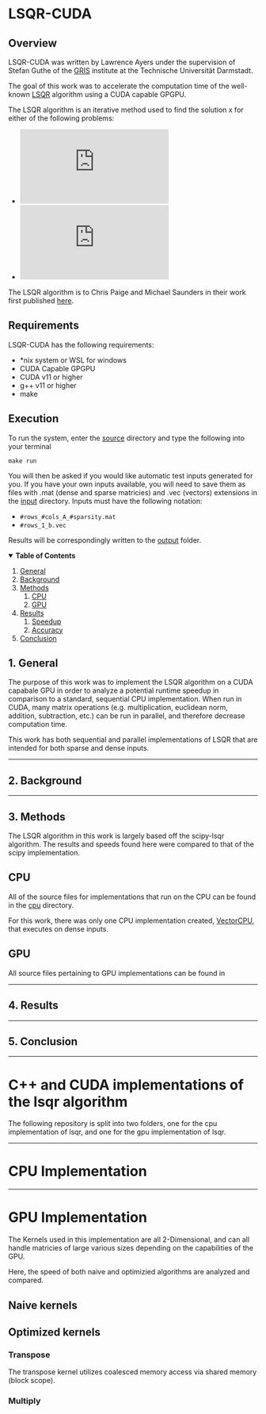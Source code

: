 # LSQR-CUDA
## Overview
LSQR-CUDA was written by Lawrence Ayers under the supervision of Stefan Guthe of the [GRIS](https://www.informatik.tu-darmstadt.de/gris/startseite_1/team/index.de.jsp) institute at the Technische Universität Darmstadt.

The goal of this work was to accelerate the computation time of the well-known [LSQR](https://web.stanford.edu/group/SOL/software/lsqr/) algorithm using a CUDA capable GPGPU.

The LSQR algorithm is an iterative method used to find the solution x for either of the following problems:
* ![equation](http://www.sciweavers.org/tex2img.php?eq=Ax%3Db&bc=White&fc=Black&im=png&fs=12&ff=arev&edit=0)
* ![equation](http://www.sciweavers.org/tex2img.php?eq=min%28%7C%7CAx%3Db%7C%7C%29&bc=White&fc=Black&im=png&fs=12&ff=arev&edit=0)

The LSQR algorithm is  to Chris Paige and Michael Saunders in their work first published [here](https://web.stanford.edu/group/SOL/software/lsqr/lsqr-toms82a.pdf).

## Requirements
LSQR-CUDA has the following requirements:
* *nix system or WSL for windows
* CUDA Capable GPGPU
* CUDA v11 or higher 
* g++ v11 or higher
* make

## Execution

To run the system, enter the [source](source/) directory and type the following into your terminal
```
make run
```
You will then be asked if you would like automatic test inputs generated for you. If you have your own inputs available, you will need to save them as files with .mat (dense and sparse matricies) and .vec (vectors) extensions in the [input](input/) directory. 
Inputs must have the following notation:
* ```#rows_#cols_A_#sparsity.mat```
* ```#rows_1_b.vec```


Results will be correspondingly written to the [output](output/) folder.

<details open>
<summary><b>Table of Contents</b></summary>
<!-- MarkdownTOC -->

1.  [General](#General)
1.  [Background](#Background)
1.  [Methods](#Methods)
    1.  [CPU](#CPU)
    1.  [GPU](#CPU)
1.  [Results](#Results)
    1.   [Speedup](#Speedup)
    1.   [Accuracy](#Accuracy)
1.  [Conclusion](#Conclusion)
<!-- /MarkdownTOC -->
</details>

<a id="General"></a>
## 1. General
The purpose of this work was to implement the LSQR algorithm on a CUDA capabale GPU in order to analyze a potential runtime speedup in comparison to a standard, sequential CPU implementation. When run in CUDA, many matrix operations (e.g. multiplication, euclidean norm, addition, subtraction, etc.) can be run in parallel, and therefore decrease computation time.

This work has both sequential and parallel implementations of LSQR that are intended for both sparse and dense inputs.
___
<a id="Background"></a>
## 2. Background
___
<a id="Methods"></a>
## 3. Methods
The LSQR algorithm in this work is largely based off the scipy-lsqr algorithm. The results and speeds found here were compared to that of the scipy implementation. 

## CPU
All of the source files for implementations that run on the CPU can be found in the [cpu](source/cpu) directory. 

For this work, there was only one CPU implementation created, [VectorCPU](source/cpu/Vector.cpp), that executes on dense inputs.

## GPU
All source files pertaining to GPU implementations can be found in
___
<a id="Results"></a>
## 4. Results
___
<a id="Conclusion"></a>
## 5. Conclusion
___

# C++ and CUDA implementations of the lsqr algorithm
The following repository is split into two folders, one for the cpu implementation of lsqr, and one for the gpu implementation of lsqr.
___
# CPU Implementation
___
# GPU Implementation
The Kernels used in this implementation are all 2-Dimensional, and can all handle matricies of large various sizes depending on the capabilities of the GPU.

Here, the speed of both naive and optimizied algorithms are analyzed and compared. 

## Naive kernels


## Optimized kernels

### Transpose
The transpose kernel utilizes coalesced memory access via shared memory (block scope).

### Multiply
